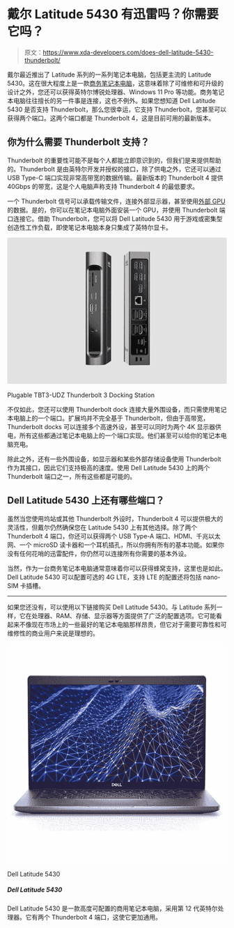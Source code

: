 # 戴尔 Latitude 5430 有迅雷吗？你需要它吗？

> 原文：<https://www.xda-developers.com/does-dell-latitude-5430-thunderbolt/>

戴尔最近推出了 Latitude 系列的一系列笔记本电脑，包括更主流的 Latitude 5430。这在很大程度上是一款[商务笔记本电脑](https://www.xda-developers.com/best-business-laptops/)，这意味着除了可维修和可升级的设计之外，您还可以获得英特尔博锐处理器、Windows 11 Pro 等功能。商务笔记本电脑往往擅长的另一件事是连接，这也不例外。如果您想知道 Dell Latitude 5430 是否支持 Thunderbolt，那么您很幸运，它支持 Thunderbolt，您甚至可以获得两个端口。这两个端口都是 Thunderbolt 4，这是目前可用的最新版本。

## 你为什么需要 Thunderbolt 支持？

Thunderbolt 的重要性可能不是每个人都能立即意识到的，但我们是来提供帮助的。Thunderbolt 是由英特尔开发并授权的接口，除了供电之外，它还可以通过 USB Type-C 端口实现非常高带宽的数据传输。最新版本的 Thunderbolt 4 提供 40Gbps 的带宽，这是个人电脑声称支持 Thunderbolt 4 的最低要求。

一个 Thunderbolt 信号可以承载传输文件，连接外部显示器，甚至使用[外部 GPU](https://www.xda-developers.com/best-external-gpus-for-your-laptop/)的数据。是的，你可以在笔记本电脑外面安装一个 GPU，并使用 Thunderbolt 端口连接它。借助 Thunderbolt，您可以将 Dell Latitude 5430 用于游戏或密集型创造性工作负载，即使笔记本电脑本身只集成了英特尔显卡。

 <picture>![Plugable 14-in-1 Thunderbolt 3 Dock](img/7f4087d1a6b9c9d5b7207a02ebb5356d.png)</picture> 

Plugable TBT3-UDZ Thunderbolt 3 Docking Station

不仅如此，您还可以使用 Thunderbolt dock 连接大量外围设备，而只需使用笔记本电脑上的一个端口。扩展坞并不完全基于 Thunderbolt，但由于高带宽，Thunderbolt docks 可以连接多个高速外设，甚至可以同时为两个 4K 显示器供电，所有这些都通过笔记本电脑上的一个端口实现。他们甚至可以给你的笔记本电脑充电。

除此之外，还有一些外围设备，如显示器和某些外部存储设备使用 Thunderbolt 作为其接口，因此它们支持极高的速度。使用 Dell Latitude 5430 上的两个 Thunderbolt 端口之一，所有这些都是可能的。

## Dell Latitude 5430 上还有哪些端口？

虽然当您使用坞站或其他 Thunderbolt 外设时，Thunderbolt 4 可以提供极大的灵活性，但戴尔仍然确保您在 Latitude 5430 上有其他选择。除了两个 Thunderbolt 4 端口，你还可以获得两个 USB Type-A 端口、HDMI、千兆以太网、一个 microSD 读卡器和一个耳机插孔，所以你拥有所有的基本功能。如果你没有任何花哨的迅雷配件，你仍然可以连接所有你需要的基本外设。

当然，作为一台商务笔记本电脑通常意味着你可以获得蜂窝支持，这里也是如此。Dell Latitude 5430 可以配置可选的 4G LTE，支持 LTE 的配置还将包括 nano-SIM 卡插槽。

* * *

如果您还没有，可以使用以下链接购买 Dell Latitude 5430。与 Latitude 系列一样，它在处理器、RAM、存储、显示器等方面提供了广泛的配置选项。它可能看起来不像现在市场上的一些最好的笔记本电脑那样昂贵，但它对于需要可靠性和可维修性的商业用户来说是理想的。

 <picture>![The Dell Latitude 5430 is a highly configurable business laptop with 12th-gen Intel processors and a premium design.](img/702da0e8cc6e285a6ef9114e80589579.png)</picture> 

Dell Latitude 5430

##### Dell Latitude 5430

Dell Latitude 5430 是一款高度可配置的商用笔记本电脑，采用第 12 代英特尔处理器。它有两个 Thunderbolt 4 端口，这使它更加通用。